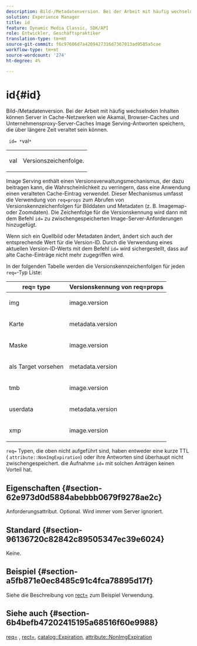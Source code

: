 ```yaml
---
description: Bild-/Metadatenversion. Bei der Arbeit mit häufig wechselnden Inhalten können Server in Cache-Netzwerken wie Akamai, Browser-Caches und Unternehmensproxy-Server-Caches Image Serving-Antworten speichern, die über längere Zeit veraltet sein können.
solution: Experience Manager
title: id
feature: Dynamic Media Classic, SDK/API
role: Entwickler, Geschäftspraktiker
translation-type: tm+mt
source-git-commit: f6c97606d7a4209427316d7367013ad9585a5cae
workflow-type: tm+mt
source-wordcount: '274'
ht-degree: 4%

---
```



# id{#id}

Bild-/Metadatenversion. Bei der Arbeit mit häufig wechselnden Inhalten können Server in Cache-Netzwerken wie Akamai, Browser-Caches und Unternehmensproxy-Server-Caches Image Serving-Antworten speichern, die über längere Zeit veraltet sein können.

` id= *`val`*`

<table id="simpletable_3A6EBDA15B004636804E1ACEF952479A"> 
 <tr class="strow"> 
  <td class="stentry"> <p> <span class="codeph"> <span class="varname"> val  </span> </span> </p> </td> 
  <td class="stentry"> <p>Versionszeichenfolge. </p> </td> 
 </tr> 
</table>

Image Serving enthält einen Versionsverwaltungsmechanismus, der dazu beitragen kann, die Wahrscheinlichkeit zu verringern, dass eine Anwendung einen veralteten Cache-Eintrag verwendet. Dieser Mechanismus umfasst die Verwendung von `req=props` zum Abrufen von Versionskennzeichenfolgen für Bilddaten und Metadaten (z. B. Imagemap- oder Zoomdaten). Die Zeichenfolge für die Versionskennung wird dann mit dem Befehl `id=` zu zwischengespeicherten Image-Server-Anforderungen hinzugefügt.

Wenn sich ein Quellbild oder Metadaten ändert, ändert sich auch der entsprechende Wert für die Version-ID. Durch die Verwendung eines aktuellen Version-ID-Werts mit dem Befehl `id=` wird sichergestellt, dass auf alte Cache-Einträge nicht mehr zugegriffen wird.

In der folgenden Tabelle werden die Versionskennzeichenfolgen für jeden `req=`-Typ Liste:

<table id="table_AE39BEBE18864880BBBF1C4F16785E2D"> 
 <thead> 
  <tr> 
   <th class="entry"> <b> req= type</b> </th> 
   <th class="entry"> <b> Versionskennung von req=props</b> </th> 
  </tr> 
 </thead>
 <tbody> 
  <tr> 
   <td> <p> img </p> </td> 
   <td> <p> image.version </p> </td> 
  </tr> 
  <tr> 
   <td> <p> Karte </p> </td> 
   <td> <p> metadata.version </p> </td> 
  </tr> 
  <tr> 
   <td> <p> Maske </p> </td> 
   <td> <p> image.version </p> </td> 
  </tr> 
  <tr> 
   <td> <p> als Target vorsehen </p> </td> 
   <td> <p> metadata.version </p> </td> 
  </tr> 
  <tr> 
   <td> <p> tmb </p> </td> 
   <td> <p> image.version </p> </td> 
  </tr> 
  <tr> 
   <td> <p> userdata </p> </td> 
   <td> <p> metadata.version </p> </td> 
  </tr> 
  <tr> 
   <td> <p> xmp </p> </td> 
   <td> <p> image.version </p> </td> 
  </tr> 
 </tbody> 
</table>

`req=` Typen, die oben nicht aufgeführt sind, haben entweder eine kurze TTL (  `attribute::NonImgExpiration`) oder ihre Antworten sind überhaupt nicht zwischengespeichert. die Aufnahme  `id=` mit solchen Anträgen keinen Vorteil hat.

## Eigenschaften {#section-62e973d0d5884abebbb0679f9278ae2c}

Anforderungsattribut. Optional. Wird immer vom Server ignoriert.

## Standard {#section-96136720c82842c89505347ec39e6024}

Keine.

## Beispiel {#section-a5fb871e0ec8485c91c4fca78895d17f}

Siehe die Beschreibung von [rect=](../../../../../is-api/http-ref/image-serving-api-ref/c-http-protocol-reference/c-command-reference/r-rect.md#reference-520b90d30b4c4b4692a723e4df6adaf3) zum Beispiel Verwendung.

## Siehe auch {#section-6b4befb47202415195a68516f60e9988}

[req=](../../../../../is-api/http-ref/image-serving-api-ref/c-http-protocol-reference/c-command-reference/r-req/r-req.md#reference-907cdb4a97034db7ad94695f25552e76) ,  [rect=](../../../../../is-api/http-ref/image-serving-api-ref/c-http-protocol-reference/c-command-reference/r-rect.md#reference-520b90d30b4c4b4692a723e4df6adaf3),  [catalog::Expiration](../../../../../is-api/image-catalog/image-serving-api-ref/c-image-catalog-reference/c-image-svg-data-reference/c-image-data-reference/r-expiration-cat.md#reference-a7afd668ecbb4d2da65d86259aa6a28a),  [attribute::NonImgExpiration](../../../../../is-api/image-catalog/image-serving-api-ref/c-image-catalog-reference/c-attributes-reference/r-nonimgexpiration.md#reference-a8066cd0d24b4ea98100ade4821f1f9d)
